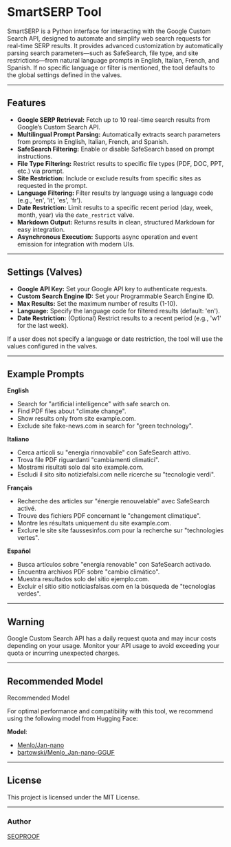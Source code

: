 # SmartSERP Tool

SmartSERP is a Python interface for interacting with the Google Custom Search API, designed to automate and simplify web search requests for real-time SERP results. It provides advanced customization by automatically parsing search parameters—such as SafeSearch, file type, and site restrictions—from natural language prompts in English, Italian, French, and Spanish. If no specific language or filter is mentioned, the tool defaults to the global settings defined in the valves.

---

## Features

- **Google SERP Retrieval:** Fetch up to 10 real-time search results from Google’s Custom Search API.
- **Multilingual Prompt Parsing:** Automatically extracts search parameters from prompts in English, Italian, French, and Spanish.
- **SafeSearch Filtering:** Enable or disable SafeSearch based on prompt instructions.
- **File Type Filtering:** Restrict results to specific file types (PDF, DOC, PPT, etc.) via prompt.
- **Site Restriction:** Include or exclude results from specific sites as requested in the prompt.
- **Language Filtering:** Filter results by language using a language code (e.g., 'en', 'it', 'es', 'fr').
- **Date Restriction:** Limit results to a specific recent period (day, week, month, year) via the `date_restrict` valve.
- **Markdown Output:** Returns results in clean, structured Markdown for easy integration.
- **Asynchronous Execution:** Supports async operation and event emission for integration with modern UIs.

---

## Settings (Valves)

- **Google API Key:** Set your Google API key to authenticate requests.
- **Custom Search Engine ID:** Set your Programmable Search Engine ID.
- **Max Results:** Set the maximum number of results (1-10).
- **Language:** Specify the language code for filtered results (default: 'en').
- **Date Restriction:** (Optional) Restrict results to a recent period (e.g., 'w1' for the last week).

If a user does not specify a language or date restriction, the tool will use the values configured in the valves.

---

## Example Prompts

**English**
- Search for "artificial intelligence" with safe search on.
- Find PDF files about "climate change".
- Show results only from site example.com.
- Exclude site fake-news.com in search for "green technology".

**Italiano**
- Cerca articoli su "energia rinnovabile" con SafeSearch attivo.
- Trova file PDF riguardanti "cambiamenti climatici".
- Mostrami risultati solo dal sito example.com.
- Escludi il sito sito notiziefalsi.com nelle ricerche su "tecnologie verdi".

**Français**
- Recherche des articles sur "énergie renouvelable" avec SafeSearch activé.
- Trouve des fichiers PDF concernant le "changement climatique".
- Montre les résultats uniquement du site example.com.
- Exclure le site site faussesinfos.com pour la recherche sur "technologies vertes".

**Español**
- Busca artículos sobre "energía renovable" con SafeSearch activado.
- Encuentra archivos PDF sobre "cambio climático".
- Muestra resultados solo del sitio ejemplo.com.
- Excluir el sitio sitio noticiasfalsas.com en la búsqueda de "tecnologías verdes".

---

## Warning

Google Custom Search API has a daily request quota and may incur costs depending on your usage. Monitor your API usage to avoid exceeding your quota or incurring unexpected charges.

---

## Recommended Model

Recommended Model

For optimal performance and compatibility with this tool, we recommend using the following model from Hugging Face:

**Model**:
- [Menlo/Jan-nano](https://huggingface.co/Menlo/Jan-nano) 
- [bartowski/Menlo_Jan-nano-GGUF](https://huggingface.co/bartowski/Menlo_Jan-nano-GGUF)

---

## License

This project is licensed under the MIT License.

---
### Author

[SEOPROOF](https://seoproof.org)
